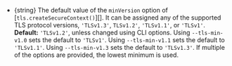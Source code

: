 <!-- YAML
added: v11.4.0
-->

* {string} The default value of the `minVersion` option of
  [`tls.createSecureContext()`][]. It can be assigned any of the supported TLS
  protocol versions, `'TLSv1.3'`, `TLSv1.2'`, `'TLSv1.1'`, or `'TLSv1'`.
  **Default:** `'TLSv1.2'`, unless changed using CLI options. Using
  `--tls-min-v1.0` sets the default to `'TLSv1'`. Using `--tls-min-v1.1` sets
  the default to `'TLSv1.1'`. Using `--tls-min-v1.3` sets the default to
  `'TLSv1.3'`. If multiple of the options are provided, the lowest minimum is
  used.


